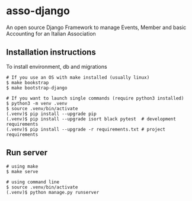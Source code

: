 # asso-django
An open source Django Framework to manage Events, Member and basic Accounting for an Italian Association

## Installation instructions
To install environment, db and migrations
```shell
# If you use an OS with make installed (usually linux)
$ make bookstrap
$ make bootstrap-django

# If you want to launch single commands (require python3 installed)
$ python3 -m venv .venv
$ source .venv/bin/activate
(.venv)$ pip install --upgrade pip
(.venv)$ pip install --upgrade isort black pytest  # development requirements
(.venv)$ pip install --upgrade -r requirements.txt # project requirements
```

## Run server
```shell
# using make
$ make serve

# using command line
$ source .venv/bin/activate
(.venv)$ python manage.py runserver
```